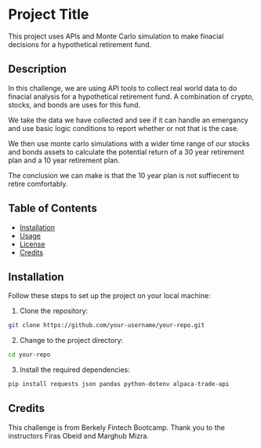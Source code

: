 # Project Title

This project uses APIs and Monte Carlo simulation to make finacial decisions for a hypothetical retirement fund.

## Description

In this challenge, we are using API tools to collect real world data to do finacial analysis for a hypothetical retirement fund. A combination of crypto, stocks, and bonds are uses for this fund.

We take the data we have collected and see if it can handle an emergancy and use basic logic conditions to report whether or not that is the case.

We then use monte carlo simulations with a wider time range of our stocks and bonds assets to calculate the potential return of a 30 year retirement plan and a 10 year retirement plan. 

The conclusion we can make is that the 10 year plan is not suffiecent to retire comfortably.

## Table of Contents

- [Installation](#installation)
- [Usage](#usage)
- [License](#license)
- [Credits](#credits)

## Installation

Follow these steps to set up the project on your local machine:

1. Clone the repository:

```bash
git clone https://github.com/your-username/your-repo.git
```

2. Change to the project directory:

```bash
cd your-repo
```

3. Install the required dependencies:
```bash
pip install requests json pandas python-dotenv alpaca-trade-api
```


## Credits

This challenge is from Berkely Fintech Bootcamp.
Thank you to the instructors Firas Obeid and Marghub Mizra.